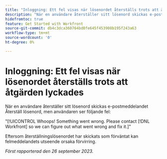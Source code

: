 ```yaml
---
title: "Inloggning: Ett fel visas när lösenordet återställs trots att åtgärden lyckades"
description: "När en användare återställer sitt lösenord skickas e-postmeddelandet Återställ lösenord, men användaren ser ett fel."
hidefromtoc: true
feature: Get Started with Workfront
source-git-commit: db4c3dca360764bd0fe645f453908b195f243a63
workflow-type: tm+mt
source-wordcount: '0'
ht-degree: 0%

---
```



# Inloggning: Ett fel visas när lösenordet återställs trots att åtgärden lyckades

När en användare återställer sitt lösenord skickas e-postmeddelandet Återställ lösenord, men användaren ser följande fel:

&quot;[!UICONTROL Whoops! Something went wrong. Please contact [!DNL Workfront] so we can figure out what went wrong and fix it.]&quot;

Eftersom återställningslösenordet har skickats som förväntat kan felmeddelandets utseende orsaka förvirring.

_Först rapporterad den 26 september 2023._
